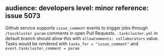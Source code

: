 audience: developers
level: minor
reference: issue 5073
---

Github service supports `issue_comment` events to trigger jobs through `/tasckluster param` comments in open Pull Requests.
`.taskcluster.yml` in default branch should allow this with `allowComments: collaborators` value.
Tasks would be rendered with `tasks_for = "issue_comment"` and `event.taskcluster_comment = param`
